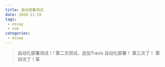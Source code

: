 ```yaml
---
title: 自动部署测试
date: 2020-11-10
tags:
 - essay
 - vue          
categories: 
 - essay
---
```


> 自动化部署测试！!
> 第二次测试，追加Travis 自动化部署！
> 第三次了！
> 第四次了！草